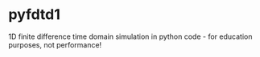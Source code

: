 # pyfdtd1
1D finite difference time domain simulation in python code - for education purposes, not performance!
